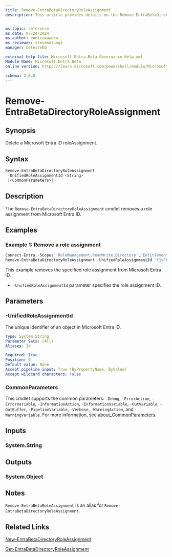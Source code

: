 ```yaml
---
title: Remove-EntraBetaDirectoryRoleAssignment
description: This article provides details on the Remove-EntraBetaDirectoryRoleAssignment command.


ms.topic: reference
ms.date: 07/24/2024
ms.author: eunicewaweru
ms.reviewer: stevemutungi
manager: CelesteDG

external help file: Microsoft.Entra.Beta.Governance-Help.xml
Module Name: Microsoft.Entra.Beta
online version: https://learn.microsoft.com/powershell/module/Microsoft.Entra.Beta/Remove-EntraBetaDirectoryRoleAssignment

schema: 2.0.0
---
```


# Remove-EntraBetaDirectoryRoleAssignment

## Synopsis

Delete a Microsoft Entra ID roleAssignment.

## Syntax

```powershell
Remove-EntraBetaDirectoryRoleAssignment
 -UnifiedRoleAssignmentId <String>
 [<CommonParameters>]
```

## Description

The `Remove-EntraBetaDirectoryRoleAssignment` cmdlet removes a role assignment from Microsoft Entra ID.

## Examples

### Example 1: Remove a role assignment

```powershell
Connect-Entra -Scopes 'RoleManagement.ReadWrite.Directory','EntitlementManagement.ReadWrite.All'
Remove-EntraBetaDirectoryRoleAssignment -UnifiedRoleAssignmentId 'Y1vFBcN4i0e3ngdNDocmngJAWGnAbFVAnJQyBBLv1lM-1'
```

This example removes the specified role assignment from Microsoft Entra ID.

- `-UnifiedRoleAssignmentId` parameter specifies the role assignment ID.

## Parameters

### -UnifiedRoleAssignmentId

The unique identifier of an object in Microsoft Entra ID.

```yaml
Type: System.String
Parameter Sets: (All)
Aliases: Id

Required: True
Position: 0
Default value: None
Accept pipeline input: True (ByPropertyName, ByValue)
Accept wildcard characters: False
```

### CommonParameters

This cmdlet supports the common parameters: `-Debug`, `-ErrorAction`, `-ErrorVariable`, `-InformationAction`, `-InformationVariable`, `-OutVariable`, `-OutBuffer`, `-PipelineVariable`, `-Verbose`, `-WarningAction`, and `-WarningVariable`. For more information, see [about_CommonParameters](https://go.microsoft.com/fwlink/?LinkID=113216).

## Inputs

### System.String

## Outputs

### System.Object

## Notes

`Remove-EntraBetaRoleAssignment` is an alias for `Remove-EntraBetaDirectoryRoleAssignment`.

## Related Links

[New-EntraBetaDirectoryRoleAssignment](New-EntraBetaDirectoryRoleAssignment.md)

[Get-EntraBetaDirectoryRoleAssignment](Get-EntraBetaDirectoryRoleAssignment.md)
